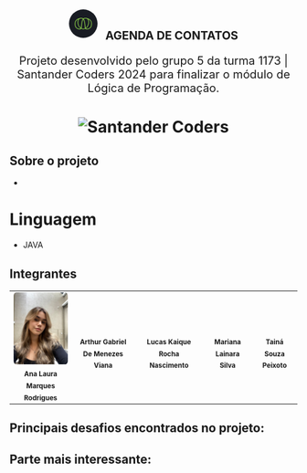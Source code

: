 <div align="center">
  <img alt="Ada" style="border-radius: 50%; width: 50px;" src="FotosIntegrantes/Ada.png">
  <span style="font-size: 20px; vertical-align: middle; margin-left: 10px;"><b>AGENDA DE CONTATOS</b></span>
</div>

<p style="text-align: center; font-size: 20px;">
Projeto desenvolvido pelo grupo 5 da turma 1173 | Santander Coders 2024 para finalizar o módulo de Lógica de Programação.
</p>

<h1 align="center">
  <img alt="Santander Coders" src="https://ada-strapi-production.s3.sa-east-1.amazonaws.com/Thumb_Meta_20_f25502065b.png" width="500" height="300">
</h1>

## Sobre o projeto
+

# Linguagem
+ JAVA

## Integrantes

<table align="center">
  <tr>
    <td align="center"><img style="border-radius: 5%;" src="FotosIntegrantes/LauraFoto.jpeg" width="100px;" alt=""/><br /><sub><b>Ana Laura Marques Rodrigues</b></sub></td>
    <td align="center"><img style="border-radius: 5%;" src="" width="100px;" alt=""/><br /><sub><b>Arthur Gabriel De Menezes Viana</b></sub></td>
    <td align="center"><img style="border-radius: 5%;" src="" width="100px;" alt=""/><br /><sub><b>Lucas Kaique Rocha Nascimento</b></sub></td>
    <td align="center"><img style="border-radius: 5%;" src="" width="100px;" alt=""/><br /><sub><b>Mariana Lainara Silva</b></sub></td>
    <td align="center"><img style="border-radius: 5%;" src="" width="100px;" alt=""/><br /><sub><b>Tainá Souza Peixoto</b></sub></td>
  </tr>
</table>

## Principais desafios encontrados no projeto:

## Parte mais interessante:


